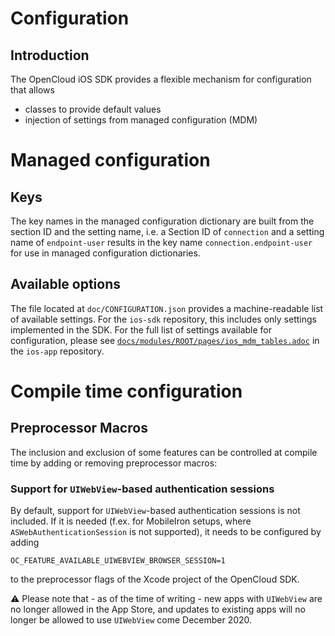 # Configuration

## Introduction

The OpenCloud iOS SDK provides a flexible mechanism for configuration that allows

- classes to provide default values
- injection of settings from managed configuration (MDM)

# Managed configuration

## Keys

The key names in the managed configuration dictionary are built from the section ID and the setting name, i.e. a Section ID of `connection` and a setting name of `endpoint-user` results in the key name  `connection.endpoint-user` for use in managed configuration dictionaries. 

## Available options

The file located at `doc/CONFIGURATION.json` provides a machine-readable list of available settings. For the `ios-sdk` repository, this includes only settings implemented in the SDK. For the full list of settings available for configuration, please see [`docs/modules/ROOT/pages/ios_mdm_tables.adoc`](https://github.com/opencloud/ios-app/blob/master/docs/modules/ROOT/pages/ios_mdm_tables.adoc) in the `ios-app` repository.

# Compile time configuration

## Preprocessor Macros

The inclusion and exclusion of some features can be controlled at compile time by adding or removing preprocessor macros:

### Support for `UIWebView`-based authentication sessions

By default, support for `UIWebView`-based authentication sessions is not included. If it is needed (f.ex. for MobileIron setups, where `ASWebAuthenticationSession` is not supported), it needs to be configured by adding

```
OC_FEATURE_AVAILABLE_UIWEBVIEW_BROWSER_SESSION=1
```

to the preprocessor flags of the Xcode project of the OpenCloud SDK.

⚠️ Please note that - as of the time of writing - new apps with `UIWebView` are no longer allowed in the App Store, and updates to existing apps will no longer be allowed to use `UIWebView` come December 2020.
